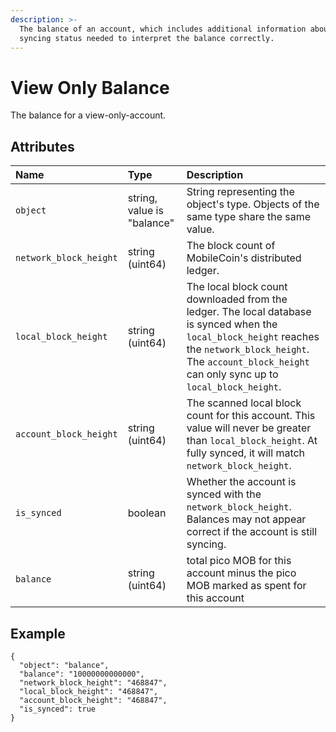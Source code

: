 ```yaml
---
description: >-
  The balance of an account, which includes additional information about the
  syncing status needed to interpret the balance correctly.
---
```


# View Only Balance
The balance for a view-only-account.

## Attributes

| Name | Type | Description |
| :--- | :--- | :--- |
| `object` | string, value is "balance" | String representing the object's type. Objects of the same type share the same value. |
| `network_block_height` | string \(uint64\) | The block count of MobileCoin's distributed ledger. |
| `local_block_height` | string \(uint64\) | The local block count downloaded from the ledger. The local database is synced when the `local_block_height` reaches the `network_block_height`. The `account_block_height` can only sync up to `local_block_height`. | 
| `account_block_height` | string \(uint64\) | The scanned local block count for this account. This value will never be greater than `local_block_height`. At fully synced, it will match `network_block_height`.
| `is_synced` | boolean | Whether the account is synced with the `network_block_height`. Balances may not appear correct if the account is still syncing. |
| `balance` | string \(uint64\) | total pico MOB for this account minus the pico MOB marked as spent for this account |

## Example

```text
{
  "object": "balance",
  "balance": "10000000000000",
  "network_block_height": "468847",
  "local_block_height": "468847",
  "account_block_height": "468847",
  "is_synced": true
}
```
